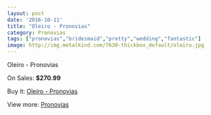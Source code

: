 ```yaml
---
layout: post
date: '2016-10-11'
title: "Oleiro - Pronovias"
category: Pronovias
tags: ["pronovias","bridesmaid","pretty","wedding","fantastic"]
image: http://img.metalkind.com/7630-thickbox_default/oleiro.jpg
---
```

Oleiro - Pronovias

On Sales: **$270.99**
<a href="https://www.metalkind.com/en/pronovias/3369-oleiro.html"><amp-img layout="responsive" width="600" height="600" src="//img.metalkind.com/7630-thickbox_default/oleiro.jpg" alt="Oleiro - Pronovias 0" /></a>
<a href="https://www.metalkind.com/en/pronovias/3369-oleiro.html"><amp-img layout="responsive" width="600" height="600" src="//img.metalkind.com/7631-thickbox_default/oleiro.jpg" alt="Oleiro - Pronovias 1" /></a>
<a href="https://www.metalkind.com/en/pronovias/3369-oleiro.html"><amp-img layout="responsive" width="600" height="600" src="//img.metalkind.com/7632-thickbox_default/oleiro.jpg" alt="Oleiro - Pronovias 2" /></a>
<a href="https://www.metalkind.com/en/pronovias/3369-oleiro.html"><amp-img layout="responsive" width="600" height="600" src="//img.metalkind.com/7633-thickbox_default/oleiro.jpg" alt="Oleiro - Pronovias 3" /></a>

Buy it: [Oleiro - Pronovias](https://www.metalkind.com/en/pronovias/3369-oleiro.html "Oleiro - Pronovias")

View more: [Pronovias](https://www.metalkind.com/en/103-pronovias "Pronovias")